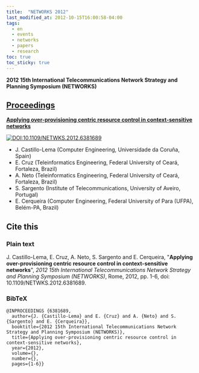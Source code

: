 ```yaml
---
title:  "NETWORKS 2012"
last_modified_at: 2012-10-15T16:00:58-04:00
tags:
  - en
  - events
  - networks
  - papers
  - research
toc: true
toc_sticky: true
---
```


**2012 15th International Telecommunications Network Strategy and Planning Symposium (NETWORKS)**

## [Proceedings](https://ieeexplore.ieee.org/xpl/conhome/6365888/proceeding)

[**Applying over-provisioning centric resource control in context-sensitive networks**](https://ieeexplore.ieee.org/document/6825100)

[![DOI:10.1109/NETWKS.2012.6381689](https://zenodo.org/badge/DOI/10.1109/NETWKS.2012.6381689.svg)](https://doi.org/10.1109/NETWKS.2012.6381689)

 - J. Castillo-Lema (Computer Engineering, Universidade da Coruña, Spain)
 - E. Cruz (Teleinformatics Engineering, Federal University of Ceará, Fortaleza, Brazil)
 - A. Neto (Teleinformatics Engineering, Federal University of Ceará, Fortaleza, Brazil)
 - S. Sargento (Institute of Telecommunications, University of Aveiro, Portugal)
 - E. Cerqueira (Computer Engineering, Federal University of Para (UFPA), Belém-PA, Brazil)

## Cite this

### Plain text

J. Castillo-Lema, E. Cruz, A. Neto, S. Sargento and E. Cerqueira, "**Applying over-provisioning centric resource control in context-sensitive networks**", *2012 15th International Telecommunications Network Strategy and Planning Symposium (NETWORKS)*, Rome, 2012, pp. 1-6, doi: 10.1109/NETWKS.2012.6381689.

### BibTeX

```
@INPROCEEDINGS {6381689,
  author={J. {Castillo-Lema} and E. {Cruz} and A. {Neto} and S. {Sargento} and E. {Cerqueira}},
  booktitle={2012 15th International Telecommunications Network Strategy and Planning Symposium (NETWORKS)},
  title={Applying over-provisioning centric resource control in context-sensitive networks},
  year={2012},
  volume={},
  number={},
  pages={1-6}}
```
